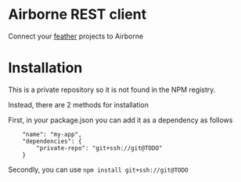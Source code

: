 Airborne REST client
====================

Connect your [feather](https://github.com/thevolery/feather) projects to Airborne

Installation
============

This is a private repository so it is not found in the NPM registry.

Instead, there are 2 methods for installation

First, in your package.json you can add it as a dependency as follows

```
    "name": "my-app",
    "dependencies": {
        "private-repo": "git+ssh://git@TODO"
    }
```

Secondly, you can use ```npm install git+ssh://git@TODO```
